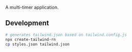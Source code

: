 A multi-timer application.

## Development

```bash
# generates tailwind.json based on tailwind.config.js
npx create-tailwind-rn
cp styles.json tailwind.json
```
